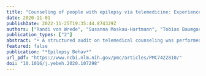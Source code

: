 ```yaml
---
title: "Counseling of people with epilepsy via telemedicine: Experiences at a German tertiary epilepsy center during the COVID-19 pandemic"
date: 2020-11-01
publishDate: 2022-11-25T19:35:44.874329Z
authors: ["Randi von Wrede", "Susanna Moskau-Hartmann", "Tobias Baumgartner", "Christoph Helmstaedter", "Rainer Surges"]
publication_types: ["2"]
abstract: "• A structured audit on telemedical counseling was performed in 239 patients with epilepsy.   • Telemedicine was appreciated by textgreater 80% of the participants.   • Quality of telemedicine was rated equal to onsite appointments.   • Telemedicine is welcomed as an add-on service rather than a substitute to appointments onsite."
featured: false
publication: "*Epilepsy Behav*"
url_pdf: "https://www.ncbi.nlm.nih.gov/pmc/articles/PMC7422810/"
doi: "10.1016/j.yebeh.2020.107298"
---
```


